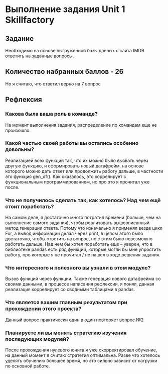 # Выполнение задания Unit 1 Skillfactory

## Задание

Необходимо на основе выгруженной базы данных с сайта IMDB ответить на заданные вопросы.

## Количество набранных баллов - 26
Но я считаю, что ответил верно на 7 вопрос

## Рефлексия
### Какова была ваша роль в команде?
На момент выполнения задания, распределение по командам еще не произошло.

### Какой частью своей работы вы остались особенно довольны?
Реализацией всех функций так, что их можно было вызвать через другую функцию, и сформировать новый датафрейм, на основе которого можно дать ответ или продолжить работу дальше, в частности это функция gen_df(). Как оказалось, это коррелирует с функциональным программированием, но про это я прочитал уже после.

### Что не получилось сделать так, как хотелось? Над чем ещё стоит поработать?
На самом деле, я достаточно много потратил времени (больше, чем на выполнение самого задания), чтобы реализовать вышеописанный метод генерации ответа. Потому что изначально я применял везде цикл For, а вывод информации делал через print, в целом этого было достаточно, чтобы ответить на вопрос, но с этим было невозможно работать дальше.
Над чем бы хотел поработать еще – уверен, что в библиотеке pandas есть ряд функций, которые могли бы мне упростить работу, про которые я не прочитал / не нашел в ходе решения задания.

### Что интересного и полезного вы узнали в этом модуле?
Вызов функций через функции. Также генерация нового датафрейма со своими данными, в процессе написания рефлексии, я понял, данная реализация коррелирует со сводными таблицами в pandas.

### Что является вашим главным результатом при прохождении этого проекта?
Данный вопрос практически один в один повторяет вопрос №2

### Планируете ли вы менять стратегию изучения последующих модулей?
После прохождения нулевого юнита я уже скорректировал обучение, на данный момент я считаю стратегия оптимальна. Разве что хотелось уделять обучению большее время, но это сильно зависит от нагрузки по основной работе.